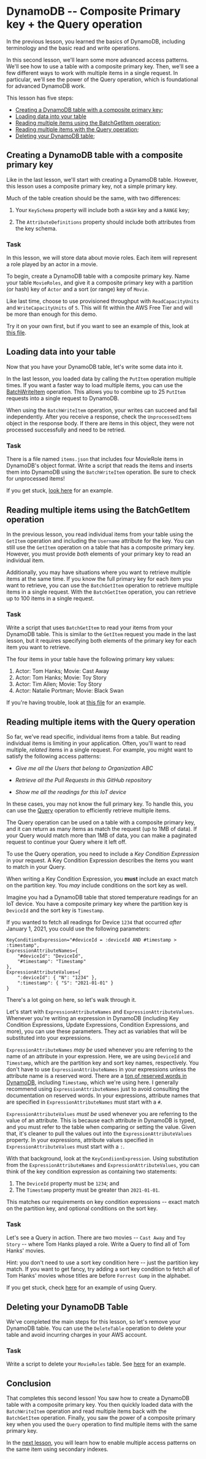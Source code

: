 # DynamoDB -- Composite Primary key + the Query operation

In the previous lesson, you learned the basics of DynamoDB, including terminology and the basic read and write operations.

In this second lesson, we'll learn some more advanced access patterns. We'll see how to use a table with a composite primary key. Then, we'll see a few different ways to work with multiple items in a single request. In particular, we'll see the power of the Query operation, which is foundational for advanced DynamoDB work.

This lesson has five steps:

- [Creating a DynamoDB table with a composite primary key](#creating-a-dynamodb-table-with-a-composite-primary-key);
- [Loading data into your table](#loading-data-into-your-table)
- [Reading multiple items using the BatchGetItem operation](#reading-multiple-items-using-the-batchgetitem-operation);
- [Reading multiple items with the Query operation](#reading-multiple-items-with-the-query-operation);
- [Deleting your DynamoDB table](#deleting-your-dynamodb-table);

## Creating a DynamoDB table with a composite primary key

Like in the last lesson, we'll start with creating a DynamoDB table. However, this lesson uses a composite primary key, not a simple primary key.

Much of the table creation should be the same, with two differences:

1. Your `KeySchema` property will include both a `HASH` key and a `RANGE` key;

2. The `AttributeDefinitions` property should include both attributes from the key schema.

### Task

In this lesson, we will store data about movie roles. Each item will represent a role played by an actor in a movie.

To begin, create a DynamoDB table with a composite primary key. Name your table `MovieRoles`, and give it a composite primary key with a partition (or hash) key of `Actor` and a sort (or range) key of `Movie`.

Like last time, choose to use provisioned throughput with `ReadCapacityUnits` and `WriteCapacityUnits` of `5`. This will fit within the AWS Free Tier and will be more than enough for this demo.

Try it on your own first, but if you want to see an example of this, look at [this file](./src/createTable.js).

## Loading data into your table

Now that you have your DynamoDB table, let's write some data into it.

In the last lesson, you loaded data by calling the `PutItem` operation multiple times. If you want a faster way to load multiple items, you can use the [BatchWriteItem](https://docs.aws.amazon.com/amazondynamodb/latest/APIReference/API_BatchWriteItem.html) operation. This allows you to combine up to 25 `PutItem` requests into a single request to DynamoDB.

When using the `BatchWriteItem` operation, your writes can succeed and fail independently. After you receive a response, check the `UnprocessedItems` object in the response body. If there are items in this object, they were not processed successfully and need to be retried.

### Task

There is a file named `items.json` that includes four MovieRole items in DynamoDB's object format. Write a script that reads the items and inserts them into DynamoDB using the `BatchWriteItem` operation. Be sure to check for unprocessed items!

If you get stuck, [look here](./src/insertItems.js) for an example.

## Reading multiple items using the BatchGetItem operation

In the previous lesson, you read individual items from your table using the `GetItem` operation and including the `Username` attribute for the key. You can still use the `GetItem` operation on a table that has a composite primary key. However, you must provide _both_ elements of your primary key to read an individual item.

Additionally, you may have situations where you want to retrieve multiple items at the same time. If you know the full primary key for each item you want to retrieve, you can use the `BatchGetItem` operation to retrieve multiple items in a single request. With the `BatchGetItem` operation, you can retrieve up to 100 items in a single request.

### Task

Write a script that uses `BatchGetItem` to read your items from your DynamoDB table. This is similar to the `GetItem` request you made in the last lesson, but it requires specifying both elements of the primary key for each item you want to retrieve.

The four items in your table have the following primary key values:

1. Actor: Tom Hanks; Movie: Cast Away
2. Actor: Tom Hanks; Movie: Toy Story
3. Actor: Tim Allen; Movie: Toy Story
4. Actor: Natalie Portman; Movie: Black Swan

If you're having trouble, look at [this file](./src/getRoles.js) for an example.

## Reading multiple items with the Query operation

So far, we've read specific, individual items from a table. But reading individual items is limiting in your application. Often, you'll want to read multiple, _related_ items in a single request. For example, you might want to satisfy the following access patterns:

- _Give me all the Users that belong to Organization ABC_

- _Retrieve all the Pull Requests in this GitHub repository_

- _Show me all the readings for this IoT device_

In these cases, you may not know the full primary key. To handle this, you can use the [Query](https://docs.aws.amazon.com/amazondynamodb/latest/APIReference/API_Query.html) operation to efficiently retrieve multiple items.

The Query operation can be used on a table with a composite primary key, and it can return as many items as match the request (up to 1MB of data). If your Query would match more than 1MB of data, you can make a paginated request to continue your Query where it left off.

To use the Query operation, you need to include a _Key Condition Expression_ in your request. A Key Condition Expression describes the items you want to match in your Query.

When writing a Key Condition Expression, you **must** include an exact match on the partition key. You _may_ include conditions on the sort key as well.

Imagine you had a DynamoDB table that stored temperature readings for an IoT device. You have a composite primary key where the partition key is `DeviceId` and the sort key is `Timestamp`.

If you wanted to fetch all readings for Device `1234` that occurred _after_ January 1, 2021, you could use the following parameters:

```
KeyConditionExpression="#deviceId = :deviceId AND #timestamp > :timestamp",
ExpressionAttributeNames={
    "#deviceId": "DeviceId",
    "#timestamp": "Timestamp"
},
ExpressionAttributeValues={
    ":deviceId": { "N": "1234" },
    ":timestamp": { "S": "2021-01-01" }
}
```

There's a lot going on here, so let's walk through it.

Let's start with `ExpressionAttributeNames` and `ExpressionAttributeValues`. Whenever you're writing an expression in DynamoDB (including Key Condition Expressions, Update Expressions, Condition Expressions, and more), you can use these parameters. They act as variables that will be substituted into your expressions.

`ExpressionAttributeNames` _may be_ used whenever you are referring to the name of an attribute in your expression. Here, we are using `DeviceId` and `Timestamp`, which are the partition key and sort key names, respectively. You don't have to use `ExpressionAttributeNames` in your expressions unless the attribute name is a reserved word. There are a [ton of reserved words in DynamoDB](https://docs.aws.amazon.com/amazondynamodb/latest/developerguide/ReservedWords.html), including `Timestamp`, which we're using here. I generally recommend using `ExpressionAttributeNames` just to avoid consulting the documentation on reserved words. In your expressions, attribute names that are specified in `ExpressionAttributeNames` must start with a `#`.

`ExpressionAttributeValues` _must be_ used whenever you are referring to the value of an attribute. This is because each attribute in DynamoDB is typed, and you must refer to the table when comparing or setting the value. Given that, it's cleaner to pull the values out into the `ExpressionAttributeValues` property. In your expressions, attribute values specified in `ExpressionAttributeValues` must start with a `:`.

With that background, look at the `KeyCondiionExpression`. Using substitution from the `ExpressionAttributeNames` and `ExpressionAttributeValues`, you can think of the key condition expression as containing two statements:

1. The `DeviceId` property must be `1234`; and
2. The `Timestamp` property must be greater than `2021-01-01`.

This matches our requirements on key condition expressions -- exact match on the partition key, and optional conditions on the sort key.

### Task

Let's see a Query in action. There are two movies -- `Cast Away` and `Toy Story` -- where Tom Hanks played a role. Write a Query to find all of Tom Hanks' movies.

Hint: you don't need to use a sort key condition here -- just the partition key match. If you want to get fancy, try adding a sort key condition to fetch all of Tom Hanks' movies whose titles are before `Forrest Gump` in the alphabet.

If you get stuck, check [here](./src/queryRoles.js) for an example of using Query.

## Deleting your DynamoDB Table

We've completed the main steps for this lesson, so let's remove your DynamoDB table. You can use the `DeleteTable` operation to delete your table and avoid incurring charges in your AWS account.

### Task

Write a script to delete your `MovieRoles` table. See [here](./src/deleteTable.js) for an example.

## Conclusion

That completes this second lesson! You saw how to create a DynamoDB table with a composite primary key. You then quickly loaded data with the `BatchWriteItem` operation and read multiple items back with the `BatchGetItem` operation. Finally, you saw the power of a composite primary key when you used the `Query` operation to find multiple items with the same primary key.

In the [next lesson](../03-secondary-indexes/README.md), you will learn how to enable multiple access patterns on the same item using secondary indexes.
